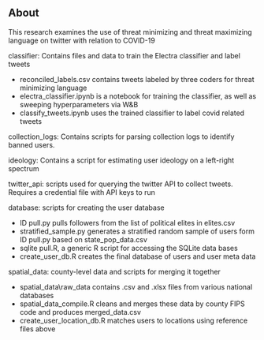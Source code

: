 ## About

This research examines the use of threat minimizing and threat maximizing language on twitter with relation to COVID-19

classifier: Contains files and data to train the Electra classifier and label tweets
* reconciled_labels.csv contains tweets labeled by three coders for threat minimizing language
* electra_classifier.ipynb is a notebook for training the classifier, as well as sweeping hyperparameters via W&B
* classify_tweets.ipynb uses the trained classifier to label covid related tweets

collection_logs: Contains scripts for parsing collection logs to identify banned users.

ideology: Contains a script for estimating user ideology on a left-right spectrum

twitter_api: scripts used for querying the twitter API to collect tweets. Requires a credential file with API keys to run

database: scripts for creating the user database
* ID pull.py pulls followers from the list of political elites in elites.csv
* stratified\_sample.py generates a stratified random sample of users form ID pull.py based on state\_pop\_data.csv
* sqlite pull.R, a generic R script for accessing the SQLite data bases
* create\_user\_db.R creates the final database of users and user meta data

spatial_data: county-level data and scripts for merging it together
* spatial_data\raw_data contains .csv and .xlsx files from various national databases
* spatial_data_compile.R cleans and merges these data by county FIPS code and produces merged_data.csv
* create_user_location_db.R matches users to locations using reference files above
